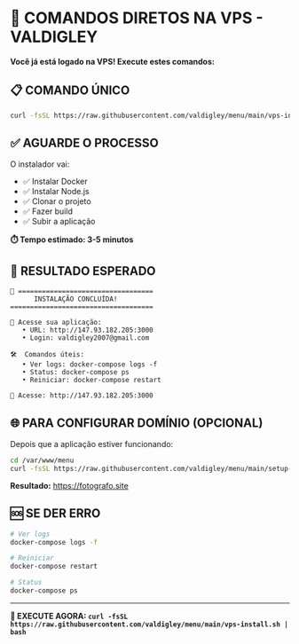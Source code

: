 # 🚀 COMANDOS DIRETOS NA VPS - VALDIGLEY

**Você já está logado na VPS! Execute estes comandos:**

## 📋 COMANDO ÚNICO

```bash
curl -fsSL https://raw.githubusercontent.com/valdigley/menu/main/vps-install.sh | bash
```

## ✅ AGUARDE O PROCESSO

O instalador vai:
- ✅ Instalar Docker
- ✅ Instalar Node.js  
- ✅ Clonar o projeto
- ✅ Fazer build
- ✅ Subir a aplicação

**⏱️ Tempo estimado: 3-5 minutos**

## 📱 RESULTADO ESPERADO

```
🎉 ==================================
      INSTALAÇÃO CONCLUÍDA!
====================================

📱 Acesse sua aplicação:
   • URL: http://147.93.182.205:3000
   • Login: valdigley2007@gmail.com

🛠️  Comandos úteis:
   • Ver logs: docker-compose logs -f
   • Status: docker-compose ps
   • Reiniciar: docker-compose restart

🎯 Acesse: http://147.93.182.205:3000
```

## 🌐 PARA CONFIGURAR DOMÍNIO (OPCIONAL)

Depois que a aplicação estiver funcionando:

```bash
cd /var/www/menu
curl -fsSL https://raw.githubusercontent.com/valdigley/menu/main/setup-domain.sh | bash
```

**Resultado:** https://fotografo.site

## 🆘 SE DER ERRO

```bash
# Ver logs
docker-compose logs -f

# Reiniciar
docker-compose restart

# Status
docker-compose ps
```

---

**🚀 EXECUTE AGORA: `curl -fsSL https://raw.githubusercontent.com/valdigley/menu/main/vps-install.sh | bash`**